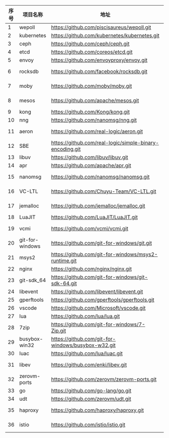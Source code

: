

序号 | 项目名称|地址|备注
---|---|---|---
1 | wepoll |https://github.com/piscisaureus/wepoll.git|epoll for windows
2 | kubernetes |https://github.com/kubernetes/kubernetes.git| managing containerized applications
3 | ceph |https://github.com/ceph/ceph.git|a scalable distributed storage system
4 | etcd |https://github.com/coreos/etcd.git|a distributed reliable key-value store
5 | envoy |https://github.com/envoyproxy/envoy.git|C++ front/service proxy
6 | rocksdb |https://github.com/facebook/rocksdb.git|embeddable, persistent key-value store library
7 | moby | https://github.com/moby/moby.git|container to assemble container-based systems
8 | mesos | https://github.com/apache/mesos.git|provides efficient resource isolation and sharing 
9 | kong | https://github.com/Kong/kong.git|The Microservice API Gateway
10| nng | https://github.com/nanomsg/nng.git|nanomsg-next-generation
11| aeron |https://github.com/real-logic/aeron.git|UDP unicast,multicast, and IPC message transport 
12| SBE |https://github.com/real-logic/simple-binary-encoding.git|Simple Binary Encoding (SBE) 
13| libuv|https://github.com/libuv/libuv.git|Cross-platform asynchronous I/O
14| apr |https://github.com/apache/apr.git|Apache Portable Runtime 
15| nanomsg|https://github.com/nanomsg/nanomsg.git|a simple high-performance implementation
16| VC-LTL | https://github.com/Chuyu-Team/VC-LTL.git|Shared to msvcrt.dll and optimize the C/C++ bin size. 
17| jemalloc |https://github.com/jemalloc/jemalloc.git|a general purpose malloc(3) implementation 
18| LuaJIT|https://github.com/LuaJIT/LuaJIT.git|Just-In-Time (JIT) compiler for the Lua 
19| vcmi | https://github.com/vcmi/vcmi.git|Open-source engine for Heroes of Might and Magic III
20| git-for-windows|https://github.com/git-for-windows/git.git|A fork of Git containing Windows-specific patches
21| msys2|https://github.com/git-for-windows/msys2-runtime.git|minimal system 2
22| nginx | https://github.com/nginx/nginx.git|nginx [engine x] 
23|git-sdk_64|https://github.com/git-for-windows/git-sdk-64.git|64-bit Git for Windows SDK 
24|libevent|https://github.com/libevent/libevent.git|execute a callback function when occurs 
25|gperftools|https://github.com/gperftools/gperftools.git|The fastest malloc
26|vscode|https://github.com/Microsoft/vscode.git|Visual Studio Code
27|lua|https://github.com/lua/lua.git|powerful,efficient,lightweight,embeddable
28|7zip|https://github.com/git-for-windows/7-Zip.git| a file archiver with a high compression ratio.
29|busybox-win32|https://github.com/git-for-windows/busybox-w32.git|WIN32 native port of BusyBox
30|luac|https://github.com/lua/luac.git|lua bytecode format
31|libev|https://github.com/enki/libev.git|a high-performance event loop/event model
32|zerovm-ports|https://github.com/zerovm/zerovm-ports.git|Software and libs ported to ZeroVM
33|go|https://github.com/go-lang/go.git| Go programming language.
34|udt|https://github.com/zerovm/udt.git|UDP-based Data Transfer (UDT) Library
35|haproxy|https://github.com/haproxy/haproxy.git|HAProxy Load Balancer's development branch 
36|istio| https://github.com/istio/istio.git | Connect, secure, control, and observe services
